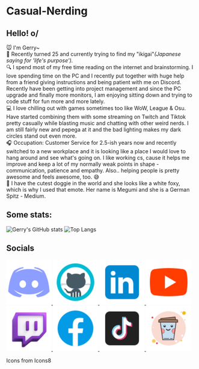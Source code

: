 # Casual-Nerding
## Hello! o/ 
🐭 I'm Gerry~ <br />
🏮 Recently turned 25 and currently trying to find my "ikigai"_(Japanese saying for 'life's purpose')._ <br />
🔍 I spend most of my free time reading on the internet and brainstorming. I love spending time on the PC and I recently put together with huge help from a friend giving instructions and being patient with me on Discord. Recently have been getting into project management and since the PC upgrade and finally more monitors, I am enjoying sitting down and trying to code stuff for fun more and more lately.<br />
💻 I love chilling out with games sometimes too like WoW, League & Osu. Have started combining them with some streaming on Twitch and Tiktok pretty casually while blasting music and chatting with other weird nerds. I am still fairly new and pepega at it and the bad lighting makes my dark circles stand out even more. <br />
🎧 Occupation: Customer Service for 2.5-ish years now and recently switched to a new workplace and it is looking like a place I would love to hang around and see what's going on. I like working cs, cause it helps me improve and keep a lot of my normally weak points in shape - communication, patience and empathy. Also.. helping people is pretty awesome and feels awesome, too. 😅 <br />
🦊 I have the cutest doggie in the world and she looks like a white foxy, which is why I used that emote. Her name is Megumi and she is a German Spitz - Medium. <br />




## Some stats: 
 ![Gerry's GitHub stats](https://github-readme-stats.vercel.app/api?username=Hiratsuna&size_weight=0&count_weight=1&show_icons=true&theme=highcontrast&rank_icon=github) 
 ![Top Langs](https://github-readme-stats.vercel.app/api/top-langs/?username=Hiratsuna&size_weight=0&count_weight=1&layout=donut&langs_count=8)

## Socials
<html>
 <div style="centered">
   <a href="https://discord.gg/Z4kCM3Jp3Q">
     <img src="icons8-discord-96.png" alt="Discord" title="Discord" style="width: 120px; height: 120px">
   </a>
   <a href="https://github.com/Why-Not-Curious">
      <img src="icons8-github-96.png" alt="Github" title="Github" style="width: 120px; height: 120px">
   </a>
 <a href="https://linkedin.com/gerganazhekova">
   <img src="icons8-linkedin-96.png" alt="Linkedin" title="Linkedin" style="width: 120px; height: 120px">
 </a>
    <a href="https://www.youtube.com/whynotcurious">
       <img src="icons8-youtube-96.png" alt="Youtube" title="Youtube" style="width: 120px; height: 120px"/> 
    </a>
 <a href="https://www.twitch.tv/whynotcurious">
    <img src="icons8-twitch-94.png" alt="Twitch" title="Twitch" style="width: 120px; height: 120px"/> 
 </a>
    <a href="https://www.facebook.com/gerry.jekova">
      <img src="icons8-facebook-96.png" alt="Facebook" title="Facebook" style="width: 120px; height: 120px"/> 
    </a>
<a href="https://tiktok.com/whynotcurious">
     <img src="icons8-tiktok-96.png" alt="TikTok" title="TikTok" style="width: 120px; height: 120px"/> 
</a>
     <a href="https://www.buymeacoffee.com/whynotcurious">
       <img src="icons8-kawaii-coffee-100.png" alt="Buy me a Coffee" title="Buy me a Coffee" style="width: 120px; height: 120px">
     </a>
</div>
     <p href="icons8.com"> 
        Icons from Icons8
     </p>
 </html>

